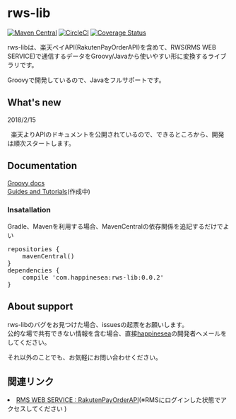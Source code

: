 # rws-lib

[![Maven Central](https://maven-badges.herokuapp.com/maven-central/com.happinesea/rws-lib/badge.svg)](https://maven-badges.herokuapp.com/maven-central/com.happinesea/rws-lib)
[![CircleCI](https://circleci.com/gh/happinesea/rws-lib/tree/release.svg?style=shield)](https://circleci.com/gh/happinesea/rws-lib/tree/release)
[![Coverage Status](https://coveralls.io/repos/github/happinesea/rws-lib/badge.svg)](https://coveralls.io/github/happinesea/rws-lib)


rws-libは、楽天ペイAPI(RakutenPayOrderAPI)を含めて、RWS(RMS WEB SERVICE)で通信するデータをGroovy/Javaから使いやすい形に変換するライブラリです。

Groovyで開発しているので、Javaをフルサポートです。

## What's new
<dl>
  <dt>2018/2/15</dt>
  <dl>
    楽天よりAPIのドキュメントを公開されているので、できるところから、開発は順次スタートします。
  </dl>

</dl>

## Documentation
[Groovy docs](http://lab.happinesea.com/docs/rws-lib/0.0.3/groovydoc/)<br>
[Guides and Tutorials](https://github.com/happinesea/rws-lib-tutorial)(作成中)

### Insatallation
Gradle、Mavenを利用する場合、MavenCentralの依存関係を追記するだけでよい
<pre>
repositories {
    mavenCentral()
}
dependencies {
    compile 'com.happinesea:rws-lib:0.0.2'
}
</pre>

## About support
rws-libのバグをお見つけた場合、issuesの起票をお願いします。<br>
公的な場で共有できない情報を含む場合、直接<a href="https://github.com/happinesea">happinesea</a>の開発者へメールをしてください。

それ以外のことでも、お気軽にお問い合わせください。

## 関連リンク
<li>
  <a href="https://webservice.rms.rakuten.co.jp/merchant-portal/view?contents=/ja/common/1-1_service_index/rakutenpayorderapi" target="_brank">RMS WEB SERVICE : RakutenPayOrderAPI</a>(※RMSにログインした状態でアクセスしてください 
)
</li>
